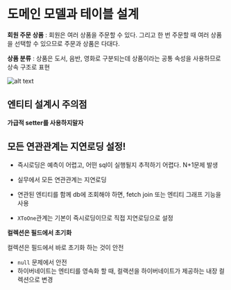 # 도메인 모델과 테이블 설계

**회원 주문 상품** : 회원은 여러 상품을 주문할 수 있다. 그리고 한 번 주문할 때 여러 상품을 선택할 수 있으므로 주문과 상품은 다대다.

**상품 분류** : 상품은 도서, 음반, 영화로 구분되는데 상품이라는 공통 속성을 사용하므로 상속 구조로 표현

![alt text](image.png)


## 엔티티 설계시 주의점

**가급적 setter를 사용하지말자**

## 모든 연관관계는 지연로딩 설정!

* 즉시로딩은 예측이 어렵고, 어떤 sql이 실행될지 추적하기 어렵다. N+1문제 발생

* 실무에서 모든 연관관계는 지연로딩
* 연관된 엔티티를 함께 db에 조회해야 하면, fetch join 또는 엔티티 그래프 기능을 사용
* `XToOne`관계는 기본이 즉시로딩이므로 직접 지연로딩으로 설정

**컬렉션은 필드에서 초기화**

컬렉션은 필드에서 바로 초기화 하는 것이 안전
* `null` 문제에서 안전
* 하이버네이트는 엔티티를 영속화 할 때, 컬랙션을 하이버네이트가 제공하는 내장 컬렉션으로 변경
